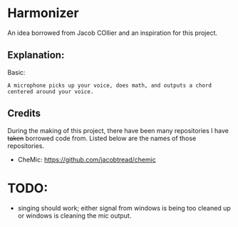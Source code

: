 # Harmonizer
An idea borrowed from Jacob COllier and an inspiration for this project.

## Explanation:
Basic:
```
A microphone picks up your voice, does math, and outputs a chord centered around your voice.
```

## Credits
During the making of this project, there have been many repositories I have ~~taken~~ borrowed code from. Listed below are the names of those repositories.

* CheMic: https://github.com/jacobtread/chemic

# TODO:
* singing should work; either signal from windows is being too cleaned up or windows is cleaning the mic output.